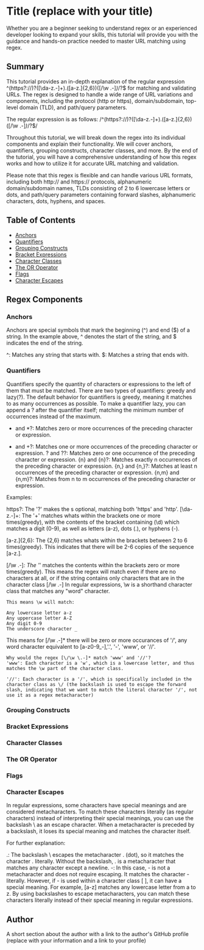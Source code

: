 # Title (replace with your title)

Whether you are a beginner seeking to understand regex or an experienced developer looking to expand your skills, this tutorial will provide you with the guidance and hands-on practice needed to master URL matching using regex. 

## Summary

This tutorial provides an in-depth explanation of the regular expression ^(https?:\/\/)?([\da-z\.-]+)\.([a-z\.]{2,6})([\/\w \.-]*)*\/?$ for matching and validating URLs. The regex is designed to handle a wide range of URL variations and components, including the protocol (http or https), domain/subdomain, top-level domain (TLD), and path/query parameters.

The regular expression is as follows:
/^(https?:\/\/)?([\da-z\.-]+)\.([a-z\.]{2,6})([\/\w \.-]*)*\/?$/

Throughout this tutorial, we will break down the regex into its individual components and explain their functionality. We will cover anchors, quantifiers, grouping constructs, character classes, and more. By the end of the tutorial, you will have a comprehensive understanding of how this regex works and how to utilize it for accurate URL matching and validation.

Please note that this regex is flexible and can handle various URL formats, including both http:// and https:// protocols, alphanumeric domain/subdomain names, TLDs consisting of 2 to 6 lowercase letters or dots, and path/query parameters containing forward slashes, alphanumeric characters, dots, hyphens, and spaces.

## Table of Contents

- [Anchors](#anchors)
- [Quantifiers](#quantifiers)
- [Grouping Constructs](#grouping-constructs)
- [Bracket Expressions](#bracket-expressions)
- [Character Classes](#character-classes)
- [The OR Operator](#the-or-operator)
- [Flags](#flags)
- [Character Escapes](#character-escapes)

## Regex Components

### Anchors
Anchors are special symbols that mark the beginning (^) and end ($) of a string. In the example above, ^ denotes the start of the string, and $ indicates the end of the string.

^: Matches any string that starts with.
$: Matches a string that ends with.

### Quantifiers
Quantifiers specify the quantity of characters or expressions to the left of them that must be matched. There are two types of quantifiers: greedy and lazy(?). The default behavior for quantifiers is greedy, meaning it matches to as many occurrences as possible. To make a quantifier lazy, you can append a ? after the quantifier itself; matching the minimum number of occurrences instead of the maximum.

* and *?: Matches zero or more occurrences of the preceding character or expression.
+ and +?: Matches one or more occurrences of the preceding character or expression.
? and ??: Matches zero or one occurrence of the preceding character or expression.
{n} and {n}?: Matches exactly n occurrences of the preceding character or expression.
{n,} and {n,}?: Matches at least n occurrences of the preceding character or expression.
{n,m} and {n,m}?: Matches from n to m occurrences of the preceding character or expression.

Examples:

https?: The '?' makes the s optional, matching both 'https' and 'http'.
[\da-z\.-]+: The '+' matches whats within the brackets one or more times(greedy), with the contents of the bracket containing (\d) which matches a digit (0-9), as well as letters (a-z), dots (.), or hyphens (-).

[a-z\.]{2,6}: The {2,6} matches whats within the brackets between 2 to 6 times(greedy). This indicates that there will be 2-6 copies of the sequence [a-z\.].

[\/\w \.-]*: The '*' matches the contents within the brackets zero or more times(greedy). This means the regex will match even if there are no characters at all, or if the string contains only characters that are in the character class [\/\w \.-] In regular expressions, \w is a shorthand character class that matches any "word" character.
    
    This means \w will match:

    Any lowercase letter a-z
    Any uppercase letter A-Z
    Any digit 0-9
    The underscore character _

This means for [\/\w \.-]* there will be zero or more occurances of '/', any word character equivalent to [a-z0-9_-],'.', '-', 'www', or '//'.

    Why would the regex [\/\w \.-]* match 'www' and '//'?
    'www': Each character is a 'w', which is a lowercase letter, and thus matches the \w part of the character class.

    '//': Each character is a '/', which is specifically included in the character class as \/ (the backslash is used to escape the forward slash, indicating that we want to match the literal character '/', not use it as a regex metacharacter)

### Grouping Constructs

### Bracket Expressions

### Character Classes

### The OR Operator

### Flags

### Character Escapes

In regular expressions, some characters have special meanings and are considered metacharacters. To match these characters literally (as regular characters) instead of interpreting their special meanings, you can use the backslash \ as an escape character. When a metacharacter is preceded by a backslash, it loses its special meaning and matches the character itself.

For further explanation:

\.: The backslash \ escapes the metacharacter . (dot), so it matches the character . literally. Without the backslash, . is a metacharacter that matches any character except a newline.
-: In this case, - is not a metacharacter and does not require escaping. It matches the character - literally. However, if - is used within a character class [ ], it can have a special meaning. For example, [a-z] matches any lowercase letter from a to z.
By using backslashes to escape metacharacters, you can match these characters literally instead of their special meaning in regular expressions.

## Author

A short section about the author with a link to the author's GitHub profile (replace with your information and a link to your profile)
